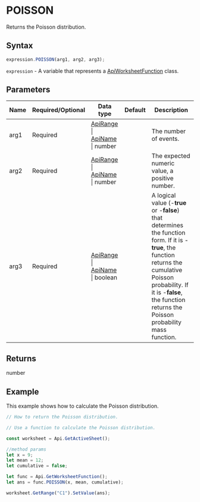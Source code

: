 # POISSON

Returns the Poisson distribution.

## Syntax

```javascript
expression.POISSON(arg1, arg2, arg3);
```

`expression` - A variable that represents a [ApiWorksheetFunction](../ApiWorksheetFunction.md) class.

## Parameters

| **Name** | **Required/Optional** | **Data type** | **Default** | **Description** |
| ------------- | ------------- | ------------- | ------------- | ------------- |
| arg1 | Required | [ApiRange](../../ApiRange/ApiRange.md) \| [ApiName](../../ApiName/ApiName.md) \| number |  | The number of events. |
| arg2 | Required | [ApiRange](../../ApiRange/ApiRange.md) \| [ApiName](../../ApiName/ApiName.md) \| number |  | The expected numeric value, a positive number. |
| arg3 | Required | [ApiRange](../../ApiRange/ApiRange.md) \| [ApiName](../../ApiName/ApiName.md) \| boolean |  | A logical value (-**true** or -**false**) that determines the function form. If it is -**true**, the function returns the cumulative Poisson probability. If it is -**false**, the function returns the Poisson probability mass function. |

## Returns

number

## Example

This example shows how to calculate the Poisson distribution.

```javascript editor-xlsx
// How to return the Poisson distribution.

// Use a function to calculate the Poisson distribution.

const worksheet = Api.GetActiveSheet();

//method params
let x = 9;
let mean = 12;
let cumulative = false;

let func = Api.GetWorksheetFunction();
let ans = func.POISSON(x, mean, cumulative);

worksheet.GetRange("C1").SetValue(ans);

```
